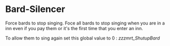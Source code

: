 # Bard-Silencer
Force bards to stop singing.
Foce all bards to stop singing when you are in a inn even if you pay them or it's the first time that you enter an inn.

To allow them to sing again set this global value to 0 : *zzzmrt_ShutupBard*

